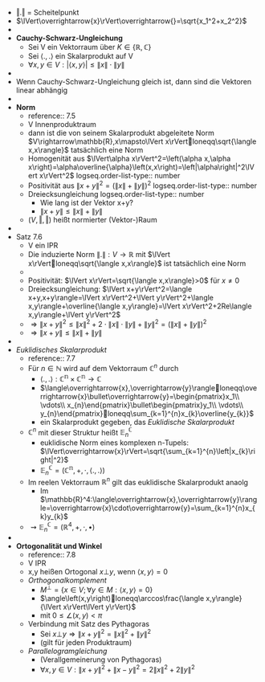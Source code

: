 - $\Vert.\Vert$ = Scheitelpunkt
- $\lVert\overrightarrow{x}\rVert\overrightarrow{}=\sqrt{x_1^2+x_2^2}$
-
- **Cauchy-Schwarz-Ungleichung**
	- Sei V ein Vektorraum über $K\in\left\lbrace\mathbb{R},\mathbb{C}\right\rbrace$
	- Sei $\langle.,.\rangle$ ein Skalarprodukt auf V
	- $\forall x,y\in V:\left|\langle x,y\rangle\right|\leq\lVert x\rVert\cdot\lVert y\rVert$
-
- Wenn Cauchy-Schwarz-Ungleichung gleich ist, dann sind die Vektoren linear abhängig
-
- **Norm**
	- reference:: 7.5
	- V Innenproduktraum
	- dann ist die von seinem Skalarprodukt abgeleitete Norm $V\rightarrow\mathbb{R},x\mapsto\lVert x\rVertloneqq\sqrt{\langle x,x\rangle}$ tatsächlich eine Norm
	- Homogenität aus $\lVert\alpha x\rVert^2=\left(\alpha x,\alpha x\right)=\alpha\overline{\alpha}\left(x,x\right)=\left|\alpha\right|^2\lVert x\rVert^2$
	  logseq.order-list-type:: number
	- Positivität aus $\lVert x+y\rVert^2=\left(\lVert x\rVert+\lVert y\rVert\right)^2$
	  logseq.order-list-type:: number
	- Dreiecksungleichung
	  logseq.order-list-type:: number
		- Wie lang ist der Vektor x+y?
		- $\lVert x+y\rVert\leq\lVert x\rVert+\lVert y\rVert$
	- $\left(V,\Vert,\Vert\right)$ heißt normierter (Vektor-)Raum
-
- Satz 7.6
	- V ein IPR
	- Die induzierte Norm $\lVert.\rVert:V\rightarrow\mathbb{R}$ mit $\lVert x\rVertloneqq\sqrt{\langle x,x\rangle}$ ist tatsächlich eine Norm
	-
	- Positivität: $\lVert x\rVert=\sqrt{\langle x,x\rangle}>0$ für $x\neq0$
	- Dreiecksungleichung: $\lVert x+y\rVert^2=\langle x+y,x+y\rangle=\lVert x\rVert^2+\lVert y\rVert^2+\langle x,y\rangle+\overline{\langle x,y\rangle}=\lVert x\rVert^2+2Re\langle x,y\rangle+\lVert y\rVert^2$
	- $\Rightarrow\lVert x+y\rVert^2\leq\lVert x\rVert^2+2\cdot\lVert x\rVert\cdot\lVert y\rVert+\lVert y\rVert^2=\left(\lVert x\rVert+\lVert y\rVert\right)^2$
	- $\Rightarrow\lVert x+y\rVert\leq\lVert x\rVert+\lVert y\rVert$
-
- *Euklidisches Skalarprodukt*
	- reference:: 7.7
	- Für $n\in\mathbb{N}$ wird auf dem Vektorraum $\mathbb{C}^{n}$ durch
		- $\langle.,.\rangle:\mathbb{C^{n}}\times\mathbb{C^{n}}\rightarrow\mathbb{C}$
		- $\langle\overrightarrow{x},\overrightarrow{y}\rangleloneqq\overrightarrow{x}\bullet\overrightarrow{y}=\begin{pmatrix}x_1\\ \vdots\\ x_{n}\end{pmatrix}\bullet\begin{pmatrix}y_1\\ \vdots\\ y_{n}\end{pmatrix}loneqq\sum_{k=1}^{n}x_{k}\overline{y_{k}}$
		- ein Skalarprodukt gegeben, das *Euklidische Skalarprodukt*
	- $\mathbb{C}^{n}$ mit dieser Struktur heißt $\mathbb{E}_{n}^{\mathbb{C}}$
		- euklidische Norm eines komplexen n-Tupels: $\lVert\overrightarrow{x}\rVert=\sqrt{\sum_{k=1}^{n}\left|x_{k}\right|^2}$
		- $\mathbb{E}_{n}^{\mathbb{C}}=\left(\mathbb{C^{n}},+,\cdot,\langle.,.\rangle\right)$
	- Im reelen Vektorraum $\mathbb{R}^{n}$ gilt das euklidische Skalarprodukt anaolg
		- Im $\mathbb{R}^4:\langle\overrightarrow{x},\overrightarrow{y}\rangle=\overrightarrow{x}\cdot\overrightarrow{y}=\sum_{k=1}^{n}x_{k}y_{k}$
	- $\rightsquigarrow\mathbb{E}_{n}^{\mathbb{C}}=\left(\mathbb{R}^4,+,\cdot,\bullet\right)$
-
- **Ortogonalität und Winkel**
	- reference:: 7.8
	- V IPR
	- x,y heißen Ortogonal $x\bot y$, wenn $\langle x,y\rangle=0$
	- *Orthogonalkomplement*
		- $M^{\bot}=\left\lbrace x\in V;\forall y\in M:\langle x,y\rangle=0\right\rbrace$
		- $\angle\left(x,y\right)loneqq\arccos\frac{\langle x,y\rangle}{\lVert x\rVert\lVert y\rVert}$
		- mit $0\leq\angle\left(x,y\right)<\pi$
	- Verbindung mit Satz des Pythagoras
		- Sei $x\bot y\Rightarrow\lVert x+y\rVert^2=\lVert x\rVert^2+\lVert y\rVert^2$
		- (gilt für jeden Produktraum)
	- *Parallelogramgleichung*
		- (Verallgemeinerung von Pythagoras)
		- $\forall x,y\in V:\lVert x+y\rVert^2+\lVert x-y\rVert^2=2\lVert x\rVert^2+2\lVert y\rVert^2$